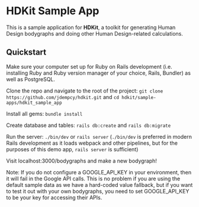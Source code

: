 # HDKit Sample App

This is a sample application for **HDKit**, a toolkit for generating Human Design bodygraphs and doing other Human Design-related calculations.

## Quickstart

Make sure your computer set up for Ruby on Rails development (i.e. installing Ruby and Ruby version manager of your choice, Rails, Bundler) as well as PostgreSQL.

Clone the repo and navigate to the root of the project: ``git clone https://github.com/jdempcy/hdkit.git`` and ``cd hdkit/sample-apps/hdkit_sample_app``

Install all gems: ``bundle install``

Create database and tables: ``rails db:create`` and ``rails db:migrate``

Run the server: ``./bin/dev`` or ``rails server`` (``./bin/dev`` is preferred in modern Rails development as it loads webpack and other pipelines, but for the purposes of this demo app, ``rails server`` is sufficient)

Visit localhost:3000/bodygraphs and make a new bodygraph!

Note: If you do not configure a GOOGLE_API_KEY in your environment, then it will fail in the Google API calls. This is no problem if you are using the default sample data as we have a hard-coded value fallback, but if you want to test it out with your own bodygraphs, you need to set GOOGLE_API_KEY to be your key for accessing their APIs.
